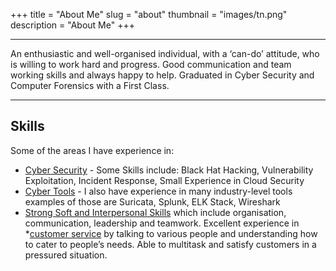 +++
title = "About Me"
slug = "about"
thumbnail = "images/tn.png"
description = "About Me"
+++

---------------------------
An enthusiastic and well-organised individual, with a ‘can-do’ attitude, who is willing to work hard and progress. Good communication and team working skills and always happy to help. Graduated in Cyber Security and Computer Forensics with a First Class. 

---------------------------

## Skills

Some of the areas I have experience in:

* [Cyber Security]() - Some Skills include: Black Hat Hacking, Vulnerability Exploitation, Incident Response, Small Experience in Cloud Security
* [Cyber Tools]() - I also have experience in many industry-level tools examples of those are Suricata, Splunk, ELK Stack, Wireshark
* [Strong Soft and Interpersonal Skills]() which include organisation, communication, leadership and teamwork. Excellent experience in *[customer service]() by talking to various people and understanding how to cater to people’s needs. Able to multitask and satisfy customers in a pressured situation.
